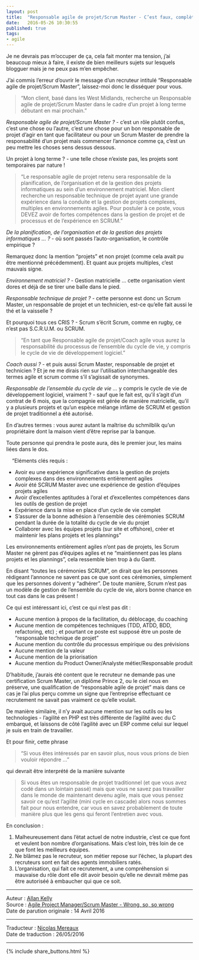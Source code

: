 ```yaml
---
layout: post
title:  "Responsable agile de projet/Scrum Master - C’est faux, complètement faux"
date:   2016-05-26 10:30:55
published: true
tags: 
- agile
---
```


Je ne devrais pas m’occuper de ça, cela fait monter ma tension, j’ai beaucoup mieux à faire, il existe de bien meilleurs sujets sur lesquels blogguer mais je ne peux pas m’en empêcher.

J’ai commis l’erreur d’ouvrir le message d’un recruteur intitulé “Responsable agile de projet/Scrum Master”, laissez-moi donc le disséquer pour vous.

> “Mon client, basé dans les West Midlands, recherche un Responsable agile de projet/Scrum Master dans le cadre d’un projet à long terme débutant en mai prochain.”

_Responsable agile de projet/Scrum Master ?_ - c’est un rôle plutôt confus, c’est une chose ou l’autre, c’est une chose pour un bon responsable de projet d’agir en tant que facilitateur ou pour un Scrum Master de prendre la responsabilité d’un projet  mais commencer l’annonce comme ça, c’est un peu mettre les choses sens dessus dessous.

Un projet à long terme ? - une telle chose n’existe pas, les projets sont temporaires par nature !

> “Le responsable agile de projet retenu sera responsable de la planification, de l’organisation et de la gestion des projets informatiques au sein d’un environnement matriciel. Mon client recherche un responsable technique de projet ayant une grande expérience dans la conduite et la gestion de projets complexes, multiples en environnements agiles. Pour postuler à ce poste, vous DEVEZ avoir de fortes compétences dans la gestion de projet et de processus et de l’expérience en SCRUM.”

_De la planification, de l’organisation et de la gestion des projets informatiques … ?_ - où sont passés l’auto-organisation, le contrôle empirique ?

Remarquez donc la mention “projets” et non projet (comme cela avait pu être mentionné précédemment). Et quant aux projets multiples, c’est mauvais signe.

_Environnement matriciel ?_ - Gestion matricielle … cette organisation vient dores et déjà de se tirer une balle dans le pied.

_Responsable technique de projet ?_ - cette personne est donc un Scrum Master, un responsable de projet et un technicien, est-ce qu’elle fait aussi le thé et la vaisselle ?

Et pourquoi tous ces CRIS ? - Scrum s’écrit Scrum, comme en rugby, ce n’est pas S.C.R.U.M. ou SCRUM.

> “En tant que Responsable agile de projet/Coach agile vous aurez la responsabilité du processus de l’ensemble du cycle de vie, y compris le cycle de vie de développement logiciel.”

_Coach aussi ?_ - et puis aussi Scrum Master, responsable de projet et technicien ? Et je ne me dirais rien sur l’utilisation interchangeable des termes agile et scrum comme s’il s’agissait de synonymes.

_Responsable de l’ensemble du cycle de vie …_ y compris le cycle de vie de développement logiciel, vraiment ? - sauf que le fait est, qu’il s’agit d’un contrat de 6 mois, que la compagnie est gérée de manière matricielle, qu’il y a plusieurs projets et qu’un espèce mélange infâme de SCRUM et gestion de projet traditionnel a été autorisé.

En d’autres termes : vous aurez autant la maîtrise du schmilblik qu’un propriétaire dont la maison vient d’être reprise par la banque.

Toute personne qui prendra le poste aura, dès le premier jour, les mains liées dans le dos.

&nbsp; &nbsp; “Eléments clés requis :

* Avoir eu une expérience significative dans la gestion de projets complexes dans des environnements entièrement agiles
* Avoir été SCRUM Master avec une expérience de gestion d’équipes projets agiles
* Avoir d’excellentes aptitudes à l’oral et d’excellentes compétences dans les outils de gestion de projet
* Expérience dans la mise en place d’un cycle de vie complet
* S’assurer de la bonne adhésion à l’ensemble des cérémonies SCRUM pendant la durée de la totalité du cycle de vie du projet
* Collaborer avec les équipes projets (sur site et offshore), créer et maintenir les plans projets et les plannings”

Les environnements entièrement agiles n’ont pas de projets, les Scrum Master ne gèrent pas d’équipes agiles et ne “maintiennent pas les plans projets et les plannings”, cela ressemble bien trop à du Gantt.

En disant “toutes les cérémonies SCRUM”, on dirait que les personnes rédigeant l’annonce ne savent pas ce que sont ces cérémonies, simplement que les personnes doivent y “adhérer”. De toute manière, Scrum n’est pas un modèle de gestion de l’ensemble du cycle de vie, alors bonne chance en tout cas dans le cas présent !

Ce qui est intéressant ici, c’est ce qui n’est pas dit :

* Aucune mention à propos de la facilitation, du déblocage, du coaching
* Aucune mention de compétences techniques (TDD, ATDD, BDD, refactoring, etc) ; et pourtant ce poste est supposé être un poste de “responsable technique de projet”
* Aucune mention du contrôle du processus empirique ou des prévisions
* Aucune mention de la valeur
* Aucune mention de la priorisation
* Aucune mention du Product Owner/Analyste métier/Responsable produit

D’habitude, j’aurais été content que le recruteur ne demande pas une certification Scrum Master, un diplôme Prince 2, ou le ciel nous en préserve, une qualification de “responsable agile de projet” mais dans ce cas je l’ai plus perçu comme un signe que l’entreprise effectuant ce recrutement ne savait pas vraiment ce qu’elle voulait.

De manière similaire, il n’y avait aucune mention sur les outils ou les technologies - l’agilité en PHP est très différente de l’agilité avec du C embarqué, et laissons de côté l’agilité avec un ERP comme celui sur lequel je suis en train de travailler.

Et pour finir, cette phrase

> “Si vous êtes intéressés par en savoir plus, nous vous prions de bien vouloir répondre …”

qui devrait être interprété de la manière suivante

> Si vous êtes un responsable de projet traditionnel (et que vous avez codé dans un lointain passé) mais que vous ne savez pas travailler dans le monde de maintenant devenu agile, mais que vous pensez savoir ce qu’est l’agilité (mini cycle en cascade) alors nous sommes fait pour nous entendre, car vous en savez probablement de toute manière plus que les gens qui feront l’entretien avec vous.

En conclusion :

1. Malheureusement dans l’état actuel de notre industrie, c’est ce que font et veulent bon nombre d’organisations. Mais c’est loin, très loin de ce que font les meilleurs équipes.
2. Ne blâmez pas le recruteur, son métier repose sur l’échec, la plupart des recruteurs sont en fait des agents immobiliers ratés.
3. L’organisation, qui fait ce recrutement, a une compréhension si mauvaise du rôle dont elle dit avoir besoin qu’elle ne devrait même pas être autoriséé à embaucher qui que ce soit.

---  
Auteur : [Allan Kelly](https://plus.google.com/100764776730700311542/posts)  
Source : [Agile Project Manager/Scrum Master - Wrong, so, so wrong](http://allankelly.blogspot.fr/2016/04/agile-project-managerscrum-master-wrong.html)  
Date de parution originale : 14 Avril 2016  

---
Traducteur : [Nicolas Mereaux](http://www.les-traducteurs-agiles.org/traducteurs/)  
Date de traduction : 26/05/2016  

---

{% include share_buttons.html %}
